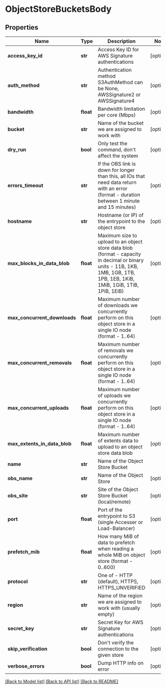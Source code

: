 # ObjectStoreBucketsBody

## Properties
Name | Type | Description | Notes
------------ | ------------- | ------------- | -------------
**access_key_id** | **str** | Access Key ID for AWS Signature authentications | [optional] 
**auth_method** | **str** | Authentication method S3AuthMethod can be None, AWSSignature2 or AWSSignature4 | [optional] 
**bandwidth** | **float** | Bandwidth limitation per core (Mbps) | [optional] 
**bucket** | **str** | Name of the bucket we are assigned to work with | [optional] 
**dry_run** | **bool** | Only test the command, don&#x27;t affect the system | [optional] 
**errors_timeout** | **str** | If the OBS link is down for longer than this, all IOs that need data return with an error (format - duration between 1 minute and 15 minutes) | [optional] 
**hostname** | **str** | Hostname (or IP) of the entrypoint to the object store | [optional] 
**max_blocks_in_data_blob** | **float** | Maximum size to upload to an object store data blob (format - capacity in decimal or binary units - 11B, 1KB, 1MB, 1GB, 1TB, 1PB, 1EB, 1KiB, 1MiB, 1GiB, 1TiB, 1PiB, 1EiB) | [optional] 
**max_concurrent_downloads** | **float** | Maximum number of downloads we concurrently perform on this object store in a single IO node (format - 1..64) | [optional] 
**max_concurrent_removals** | **float** | Maximum number of removals we concurrently perform on this object store in a single IO node (format -  1..64) | [optional] 
**max_concurrent_uploads** | **float** | Maximum number of uploads we concurrently perform on this object store in a single IO node (format - 1..64) | [optional] 
**max_extents_in_data_blob** | **float** | Maximum number of extents data to upload to an object store data blob | [optional] 
**name** | **str** | Name of the Object Store Bucket | 
**obs_name** | **str** | Name of the Object Store | [optional] 
**obs_site** | **str** | Site of the Object Store Bucket (local/remote) | [optional] 
**port** | **float** | Port of the entrypoint to S3 (single Accesser or Load-Balancer) | [optional] 
**prefetch_mib** | **float** | How many MiB of data to prefetch when reading a whole MiB on object store (format - 0..600) | [optional] 
**protocol** | **str** | One of - HTTP (default), HTTPS, HTTPS_UNVERIFIED | [optional] 
**region** | **str** | Name of the region we are assigned to work with (usually empty) | [optional] 
**secret_key** | **str** | Secret Key for AWS Signature authentications | [optional] 
**skip_verification** | **bool** | Don&#x27;t verify the connection to the given store | [optional] 
**verbose_errors** | **bool** | Dump HTTP info on error | [optional] 

[[Back to Model list]](../README.md#documentation-for-models) [[Back to API list]](../README.md#documentation-for-api-endpoints) [[Back to README]](../README.md)

